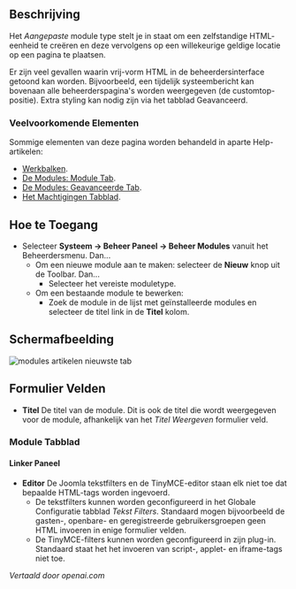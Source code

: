 <!-- Filename: Help4.x:Admin_Modules:_Custom  / Display title: Modules: Aangepast -->

## Beschrijving

Het *Aangepaste* module type stelt je in staat om een zelfstandige HTML-
eenheid te creëren en deze vervolgens op een willekeurige geldige locatie op een pagina te plaatsen.

Er zijn veel gevallen waarin vrij-vorm HTML in de beheerdersinterface getoond kan worden. Bijvoorbeeld, een tijdelijk systeembericht kan bovenaan alle beheerderspagina's worden weergegeven (de customtop-positie). Extra styling kan nodig zijn via het tabblad Geavanceerd.

### Veelvoorkomende Elementen

Sommige elementen van deze pagina worden behandeld in aparte Help-artikelen:

* [Werkbalken](jdocmanual?article=help/common-elements/toolbars).
* [De Modules: Module Tab](jdocmanual?article=help/modules/modules-module-tab).
* [De Modules: Geavanceerde Tab](jdocmanual?article=help/modules/modules-advanced-tab).
* [Het Machtigingen Tabblad](jdocmanual?article=help/common-elements/edit-permissions).

## Hoe te Toegang

- Selecteer **Systeem → Beheer Paneel → Beheer Modules** vanuit het
  Beheerdersmenu. Dan...
  - Om een nieuwe module aan te maken: selecteer de **Nieuw** knop uit de Toolbar.
    Dan...
    - Selecteer het vereiste moduletype.
  - Om een bestaande module te bewerken:
    - Zoek de module in de lijst met geïnstalleerde modules en selecteer de
      titel link in de **Titel** kolom.

## Schermafbeelding

![modules artikelen nieuwste tab](../../../nl/images/modules-admin/modules-custom-module-tab.png)

## Formulier Velden

- **Titel** De titel van de module. Dit is ook de titel die wordt weergegeven
  voor de module, afhankelijk van het *Titel Weergeven* formulier veld.

### Module Tabblad

#### Linker Paneel

- **Editor** De Joomla tekstfilters en de TinyMCE-editor staan elk niet toe
  dat bepaalde HTML-tags worden ingevoerd.
  - De tekstfilters kunnen worden geconfigureerd in het Globale Configuratie
    tabblad *Tekst Filters*. Standaard mogen bijvoorbeeld de gasten-, openbare- en geregistreerde
    gebruikersgroepen geen HTML invoeren in enige formulier velden.
  - De TinyMCE-filters kunnen worden geconfigureerd in zijn plug-in. Standaard staat het
    het invoeren van script-, applet- en iframe-tags niet toe.

*Vertaald door openai.com*

